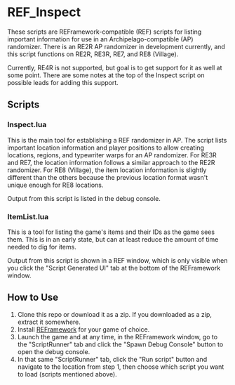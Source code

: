 # REF_Inspect
These scripts are REFramework-compatible (REF) scripts for listing important information for use in an Archipelago-compatible (AP) randomizer. There is an RE2R AP randomizer in development currently, and this script functions on RE2R, RE3R, RE7, and RE8 (Village).

Currently, RE4R is not supported, but goal is to get support for it as well at some point. There are some notes at the top of the Inspect script on possible leads for adding this support.

## Scripts
### Inspect.lua
This is the main tool for establishing a REF randomizer in AP. The script lists important location information and player positions to allow creating locations, regions, and typewriter warps for an AP randomizer. For RE3R and RE7, the location information follows a similar approach to the RE2R randomizer. For RE8 (Village), the item location information is slightly different than the others because the previous location format wasn't unique enough for RE8 locations.

Output from this script is listed in the debug console.

### ItemList.lua
This is a tool for listing the game's items and their IDs as the game sees them. This is in an early state, but can at least reduce the amount of time needed to dig for items.

Output from this script is shown in a REF window, which is only visible when you click the "Script Generated UI" tab at the bottom of the REFramework window.

## How to Use

1. Clone this repo or download it as a zip. If you downloaded as a zip, extract it somewhere.
2. Install [REFramework](https://github.com/praydog/REFramework) for your game of choice. 
3. Launch the game and at any time, in the REFramework window, go to the "ScriptRunner" tab and click the "Spawn Debug Console" button to open the debug console.
4. In that same "ScriptRunner" tab, click the "Run script" button and navigate to the location from step 1, then choose which script you want to load (scripts mentioned above).
